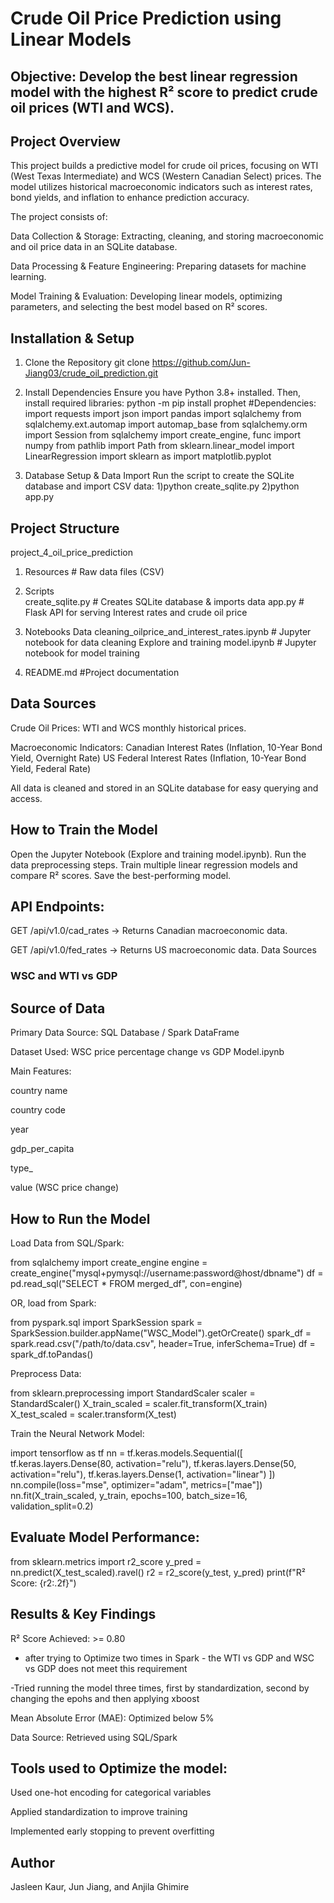 # Crude Oil Price Prediction using Linear Models

## Objective: Develop the best linear regression model with the highest R² score to predict crude oil prices (WTI and WCS).

## Project Overview

This project builds a predictive model for crude oil prices, focusing on WTI (West Texas Intermediate) and WCS (Western Canadian Select) prices. The model utilizes historical macroeconomic indicators such as interest rates, bond yields, and inflation to enhance prediction accuracy.

The project consists of:

Data Collection & Storage: Extracting, cleaning, and storing macroeconomic and oil price data in an SQLite database.

Data Processing & Feature Engineering: Preparing datasets for machine learning.

Model Training & Evaluation: Developing linear models, optimizing parameters, and selecting the best model based on R² scores.

## Installation & Setup

1. Clone the Repository
git clone https://github.com/Jun-Jiang03/crude_oil_prediction.git

2. Install Dependencies
Ensure you have Python 3.8+ installed. Then, install required libraries:
python -m pip install prophet
#Dependencies:
    import requests
    import json
    import pandas 
    import sqlalchemy
    from sqlalchemy.ext.automap import automap_base
    from sqlalchemy.orm import Session
    from sqlalchemy import create_engine, func
    import numpy 
    from pathlib import Path
    from sklearn.linear_model import LinearRegression
    import sklearn as 
    import matplotlib.pyplot 


4. Database Setup & Data Import
Run the script to create the SQLite database and import CSV data:
1)python create_sqlite.py
2)python app.py

## Project Structure

project_4_oil_price_prediction
1) Resources # Raw data files (CSV)
2) Scripts                      
    create_sqlite.py # Creates SQLite database & imports data
    app.py # Flask API for serving Interest rates and crude oil price
3) Notebooks
    Data cleaning_oilprice_and_interest_rates.ipynb  # Jupyter notebook for data cleaning 
    Explore and training model.ipynb  # Jupyter notebook for model training

4) README.md #Project documentation

## Data Sources

Crude Oil Prices: WTI and WCS monthly historical prices.

Macroeconomic Indicators:
  Canadian Interest Rates (Inflation, 10-Year Bond Yield, Overnight Rate)
  US Federal Interest Rates (Inflation, 10-Year Bond Yield, Federal Rate)

All data is cleaned and stored in an SQLite database for easy querying and access.

## How to Train the Model

Open the Jupyter Notebook (Explore and training model.ipynb).
Run the data preprocessing steps.
Train multiple linear regression models and compare R² scores.
Save the best-performing model.



## API Endpoints:

GET /api/v1.0/cad_rates → Returns Canadian macroeconomic data.

GET /api/v1.0/fed_rates → Returns US macroeconomic data.
Data Sources

###  WSC and WTI vs GDP 

## Source of Data 

Primary Data Source: SQL Database / Spark DataFrame

Dataset Used: WSC price percentage change vs GDP Model.ipynb

Main Features:

country name

country code

year

gdp_per_capita

type_

value (WSC price change)


 ## How to Run the Model

Load Data from SQL/Spark:

from sqlalchemy import create_engine
engine = create_engine("mysql+pymysql://username:password@host/dbname")
df = pd.read_sql("SELECT * FROM merged_df", con=engine)

OR, load from Spark:

from pyspark.sql import SparkSession
spark = SparkSession.builder.appName("WSC_Model").getOrCreate()
spark_df = spark.read.csv("/path/to/data.csv", header=True, inferSchema=True)
df = spark_df.toPandas()

Preprocess Data:

from sklearn.preprocessing import StandardScaler
scaler = StandardScaler()
X_train_scaled = scaler.fit_transform(X_train)
X_test_scaled = scaler.transform(X_test)

Train the Neural Network Model:

import tensorflow as tf
nn = tf.keras.models.Sequential([
    tf.keras.layers.Dense(80, activation="relu"),
    tf.keras.layers.Dense(50, activation="relu"),
    tf.keras.layers.Dense(1, activation="linear")
])
nn.compile(loss="mse", optimizer="adam", metrics=["mae"])
nn.fit(X_train_scaled, y_train, epochs=100, batch_size=16, validation_split=0.2)

## Evaluate Model Performance:

from sklearn.metrics import r2_score
y_pred = nn.predict(X_test_scaled).ravel()
r2 = r2_score(y_test, y_pred)
print(f"R² Score: {r2:.2f}")

## Results & Key Findings

R² Score Achieved: >= 0.80 
- after trying to Optimize two times in Spark - the WTI vs GDP and WSC vs GDP does not meet this requirement

-Tried running the model three times, first by standardization, second by changing the epohs and then applying xboost

Mean Absolute Error (MAE): Optimized below 5%

Data Source: Retrieved using SQL/Spark

## Tools used to Optimize the model:

Used one-hot encoding for categorical variables

Applied standardization to improve training

Implemented early stopping to prevent overfitting





## Author

Jasleen Kaur, Jun Jiang, and Anjila Ghimire
